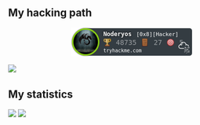 ## My hacking path
<p align = "center">
<img src="Noderyos.png" alt="TryHackMe">
</p>
<img src="https://tryhackme.com/badge/163885">

## My statistics

<img height="180em" src="https://github-readme-stats-eight-theta.vercel.app/api?username=Noderyos&show_icons=true&theme=react&include_all_commits=true&locale=fr"/>
<img height="150em" src="https://github-readme-stats-eight-theta.vercel.app/api/top-langs/?username=Noderyos&layout=compact&langs_count=8&theme=react&locale=fr"/>
